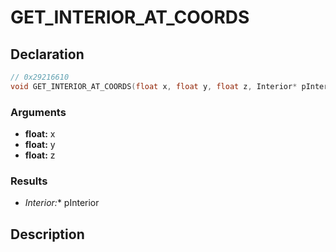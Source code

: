 # GET_INTERIOR_AT_COORDS

## Declaration
```cpp
// 0x29216610
void GET_INTERIOR_AT_COORDS(float x, float y, float z, Interior* pInterior);
```

### Arguments
- **float:** x
- **float:** y
- **float:** z

### Results
- **Interior*:** pInterior

## Description
